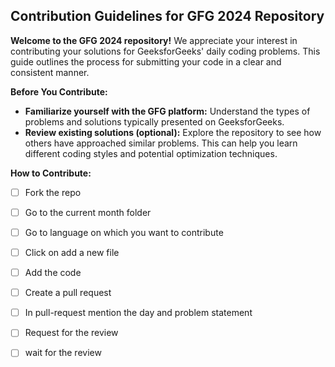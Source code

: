 ## Contribution Guidelines for GFG 2024 Repository

**Welcome to the GFG 2024 repository!** We appreciate your interest in contributing your solutions for GeeksforGeeks' daily coding problems. This guide outlines the process for submitting your code in a clear and consistent manner.

**Before You Contribute:**

* **Familiarize yourself with the GFG platform:** Understand the types of problems and solutions typically presented on GeeksforGeeks.
* **Review existing solutions (optional):** Explore the repository to see how others have approached similar problems. This can help you learn different coding styles and potential optimization techniques.

**How to Contribute:**

- [ ] Fork the repo
- [ ] Go to the current month folder
- [ ] Go to language on which you want to contribute
- [ ] Click on add a new file
- [ ] Add the code
- [ ] Create a pull request
- [ ] In pull-request mention the day and problem statement
- [ ] Request for the review
- [ ] wait for the review 

